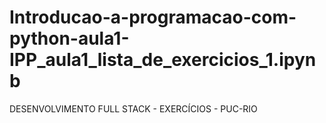 # Introducao-a-programacao-com-python-aula1-IPP_aula1_lista_de_exercicios_1.ipynb
DESENVOLVIMENTO FULL STACK - EXERCÍCIOS - PUC-RIO
